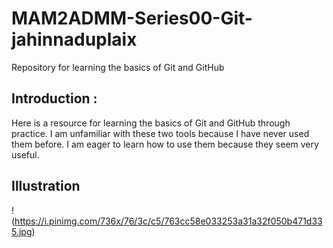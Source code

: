 # MAM2ADMM-Series00-Git-jahinnaduplaix

Repository for learning the basics of Git and GitHub

## Introduction :

Here is a resource for learning the basics of Git and GitHub through practice. I am unfamiliar with these two tools because I have never used them before. I am eager to learn how to use them because they seem very useful.
## Illustration

!(https://i.pinimg.com/736x/76/3c/c5/763cc58e033253a31a32f050b471d335.jpg)


